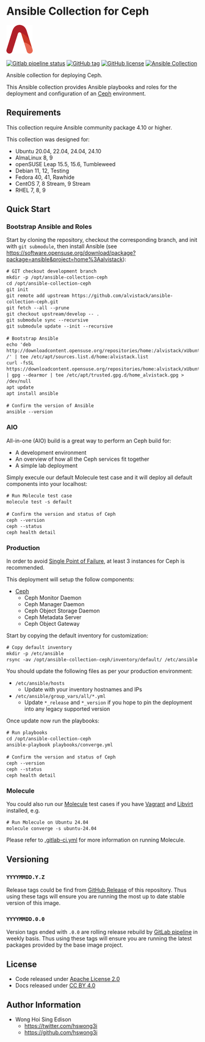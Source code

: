 # Ansible Collection for Ceph

<a href="https://alvistack.com" title="AlviStack" target="_blank"><img src="/alvistack.svg" height="75" alt="AlviStack"></a>

[![Gitlab pipeline
status](https://img.shields.io/gitlab/pipeline/alvistack/ansible-collection-ceph/master)](https://gitlab.com/alvistack/ansible-collection-ceph/-/pipelines)
[![GitHub
tag](https://img.shields.io/github/tag/alvistack/ansible-collection-ceph.svg)](https://github.com/alvistack/ansible-collection-ceph/tags)
[![GitHub
license](https://img.shields.io/github/license/alvistack/ansible-collection-ceph.svg)](https://github.com/alvistack/ansible-collection-ceph/blob/master/LICENSE)
[![Ansible
Collection](https://img.shields.io/badge/galaxy-alvistack.ceph-blue.svg)](https://galaxy.ansible.com/alvistack/ceph)

Ansible collection for deploying Ceph.

This Ansible collection provides Ansible playbooks and roles for the
deployment and configuration of an [Ceph](https://github.com/ceph/ceph)
environment.

## Requirements

This collection require Ansible community package 4.10 or higher.

This collection was designed for:

- Ubuntu 20.04, 22.04, 24.04, 24.10
- AlmaLinux 8, 9
- openSUSE Leap 15.5, 15.6, Tumbleweed
- Debian 11, 12, Testing
- Fedora 40, 41, Rawhide
- CentOS 7, 8 Stream, 9 Stream
- RHEL 7, 8, 9

## Quick Start

### Bootstrap Ansible and Roles

Start by cloning the repository, checkout the corresponding branch, and
init with `git submodule`, then install Ansible (see
<https://software.opensuse.org/download/package?package=ansible&project=home%3Aalvistack>):

    # GIT checkout development branch
    mkdir -p /opt/ansible-collection-ceph
    cd /opt/ansible-collection-ceph
    git init
    git remote add upstream https://github.com/alvistack/ansible-collection-ceph.git
    git fetch --all --prune
    git checkout upstream/develop -- .
    git submodule sync --recursive
    git submodule update --init --recursive

    # Bootstrap Ansible
    echo 'deb http://downloadcontent.opensuse.org/repositories/home:/alvistack/xUbuntu_24.04/ /' | tee /etc/apt/sources.list.d/home:alvistack.list
    curl -fsSL https://downloadcontent.opensuse.org/repositories/home:alvistack/xUbuntu_24.04/Release.key | gpg --dearmor | tee /etc/apt/trusted.gpg.d/home_alvistack.gpg > /dev/null
    apt update
    apt install ansible

    # Confirm the version of Ansible
    ansible --version

### AIO

All-in-one (AIO) build is a great way to perform an Ceph build for:

- A development environment
- An overview of how all the Ceph services fit together
- A simple lab deployment

Simply execule our default Molecule test case and it will deploy all
default components into your localhost:

    # Run Molecule test case
    molecule test -s default

    # Confirm the version and status of Ceph
    ceph --version
    ceph --status
    ceph health detail

### Production

In order to avoid [Single Point of
Failure](https://en.wikipedia.org/wiki/Single_point_of_failure), at
least 3 instances for Ceph is recommended.

This deployment will setup the follow components:

- [Ceph](https://ceph.io/)
  - Ceph Monitor Daemon
  - Ceph Manager Daemon
  - Ceph Object Storage Daemon
  - Ceph Metadata Server
  - Ceph Object Gateway

Start by copying the default inventory for customization:

    # Copy default inventory
    mkdir -p /etc/ansible
    rsync -av /opt/ansible-collection-ceph/inventory/default/ /etc/ansible

You should update the following files as per your production
environment:

- `/etc/ansible/hosts`
  - Update with your inventory hostnames and IPs
- `/etc/ansible/group_vars/all/*.yml`
  - Update `*_release` and `*_version` if you hope to pin the
    deployment into any legacy supported version

Once update now run the playbooks:

    # Run playbooks
    cd /opt/ansible-collection-ceph
    ansible-playbook playbooks/converge.yml

    # Confirm the version and status of Ceph
    ceph --version
    ceph --status
    ceph health detail

### Molecule

You could also run our
[Molecule](https://molecule.readthedocs.io/en/stable/) test cases if you
have [Vagrant](https://www.vagrantup.com/) and
[Libvirt](https://libvirt.org/) installed, e.g.

    # Run Molecule on Ubuntu 24.04
    molecule converge -s ubuntu-24.04

Please refer to [.gitlab-ci.yml](.gitlab-ci.yml) for more information on
running Molecule.

## Versioning

### `YYYYMMDD.Y.Z`

Release tags could be find from [GitHub
Release](https://github.com/alvistack/ansible-collection-ceph/tags) of
this repository. Thus using these tags will ensure you are running the
most up to date stable version of this image.

### `YYYYMMDD.0.0`

Version tags ended with `.0.0` are rolling release rebuild by [GitLab
pipeline](https://gitlab.com/alvistack/ansible-collection-ceph/-/pipelines)
in weekly basis. Thus using these tags will ensure you are running the
latest packages provided by the base image project.

## License

- Code released under [Apache License 2.0](LICENSE)
- Docs released under [CC BY
  4.0](http://creativecommons.org/licenses/by/4.0/)

## Author Information

- Wong Hoi Sing Edison
  - <https://twitter.com/hswong3i>
  - <https://github.com/hswong3i>
